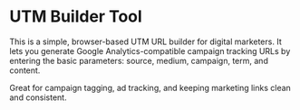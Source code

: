 # UTM Builder Tool

This is a simple, browser-based UTM URL builder for digital marketers. It lets you generate Google Analytics-compatible campaign tracking URLs by entering the basic parameters: source, medium, campaign, term, and content.

Great for campaign tagging, ad tracking, and keeping marketing links clean and consistent.
